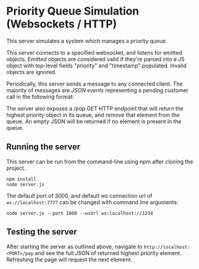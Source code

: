 # Priority Queue Simulation (Websockets / HTTP)

This server simulates a system which manages a priority queue.

This server connects to a specified websocket, and listens for emitted objects. Emitted objects are considered valid if they're parsed into a JS object with top-level fields "priority" and "timestamp" populated. Invalid objects are ignored.

Periodically, this server sends a message to any connected client. The majority of messages are _JSON events_ representing a pending customer call in the following format:

The server also exposes a /pop GET HTTP endpoint that will return the highest priority object in its queue, and remove that element from the queue. An empty JSON will be returned if no element is present in the queue.

## Running the server

This server can be run from the command-line using npm after cloning the project.

```shell
npm install
node server.js
```

The default port of 3000, and default ws connection url of `ws://localhost:7777` can be changed with command line arguments:
```shell
node server.js --port 1000 --wsUrl ws:localhost://1234
```

## Testing the server

After starting the server as outlined above, navigate to `http://localhost:<PORT>/pop` and see the full JSON of returned highest priority element. Refreshing the page will request the next element.
